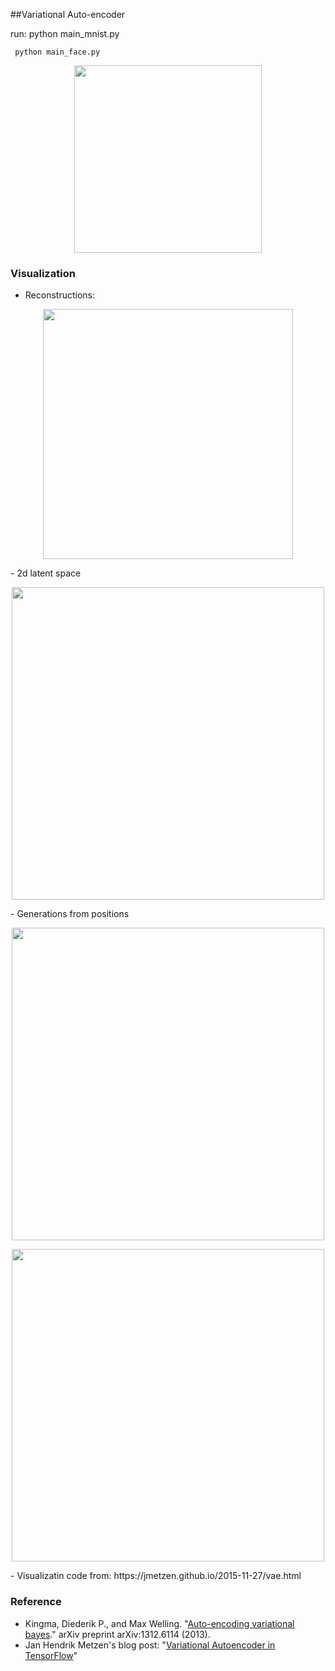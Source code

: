 ##Variational Auto-encoder

run: python main_mnist.py
     
     python main_face.py
     
<p align="center">
<img src="https://github.com/lipiji/variational-autoencoder-theano/blob/master/docs/vaes.png" width="300"/>
</p>


### Visualization
 - Reconstructions:
 <p align="center">
  <img src="https://github.com/lipiji/variational-autoencoder-theano/blob/master/docs/reconstruct.png" width="400"/>
 </p>
 - 2d latent space
  <p align="center">
  <img src="https://github.com/lipiji/variational-autoencoder-theano/blob/master/docs/2dstructure.png" width="500"/>
 </p>
 - Generations from positions
  <p align="center">
  <img src="https://github.com/lipiji/variational-autoencoder-theano/blob/master/docs/manifold.png" width="500"/>
 </p>
  <p align="center">
  <img src="https://github.com/lipiji/variational-autoencoder-theano/blob/master/docs/face.png" width="500"/>
 </p>
 - Visualizatin code from: https://jmetzen.github.io/2015-11-27/vae.html


### Reference
 - Kingma, Diederik P., and Max Welling. "[Auto-encoding variational bayes](http://arxiv.org/abs/1312.6114)." arXiv preprint arXiv:1312.6114 (2013).
 - Jan Hendrik Metzen's blog post: "[Variational Autoencoder in TensorFlow](https://jmetzen.github.io/2015-11-27/vae.html)"
 










